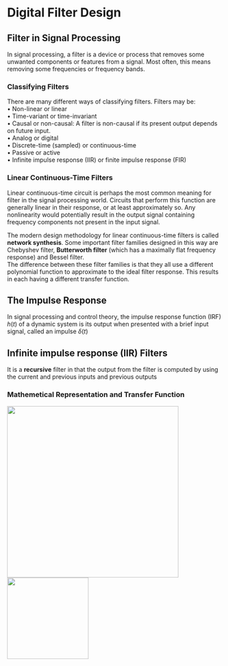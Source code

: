 # Digital Filter Design
## Filter in Signal Processing
In signal processing, a filter is a device or process that removes some unwanted components or features from a signal. Most often, this means removing some frequencies or frequency bands.

### Classifying Filters
There are many different ways of classifying filters. Filters may be: <br>
${\bullet}$ Non-linear or linear <br>
${\bullet}$ Time-variant or time-invariant <br>
${\bullet}$ Causal or non-causal: A filter is non-causal if its present output depends on future input. <br>
${\bullet}$ Analog or digital <br>
${\bullet}$ Discrete-time (sampled) or continuous-time <br>
${\bullet}$ Passive or active <br>
${\bullet}$ Infinite impulse response (IIR) or finite impulse response (FIR) 

### Linear Continuous-Time Filters
Linear continuous-time circuit is perhaps the most common meaning for filter in the signal processing world. Circuits that perform this function are generally linear in their response, or at least approximately so. Any nonlinearity would potentially result in the output signal containing frequency components not present in the input signal.

The modern design methodology for linear continuous-time filters is called **network synthesis**. Some important filter families designed in this way are Chebyshev filter, **Butterworth filter** (which has a maximally flat frequency response) and Bessel filter. <br>
The difference between these filter families is that they all use a different polynomial function to approximate to the ideal filter response. This results in each having a different transfer function.

## The Impulse Response
In signal processing and control theory, the impulse response function (IRF) ${h(t)}$ of a dynamic system is its output when presented with a brief input signal, called an impulse ${\delta(t)}$

## Infinite impulse response (IIR) Filters
It is a **recursive** filter in that the output from the filter is computed by using the current and previous inputs and previous outputs

### Mathemetical Representation and Transfer Function
<img src="https://user-images.githubusercontent.com/89732669/230771816-48a0ed95-5a5d-4bd3-92d6-e308c3adcbfe.png" width="400"> 

<img src="https://user-images.githubusercontent.com/89732669/230771920-841d127c-d1cf-4979-a2f6-4d6df84028a6.png" width="190">




